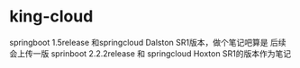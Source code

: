 # king-cloud
springboot 1.5release 和springcloud Dalston SR1版本，做个笔记吧算是 
后续会上传一版 sprinboot 2.2.2release 和 springcloud Hoxton SR1的版本作为笔记
